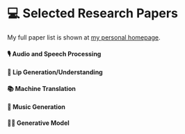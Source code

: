 
# 💻 Selected Research Papers

My full paper list is shown at [my personal homepage](https://zyujie-ioo.github.io).

#### 🎙 Audio and Speech Processing

#### 👄 Lip Generation/Understanding

#### 📚 Machine Translation 

#### 🎼 Music Generation 

#### 🧑‍🎨 Generative Model


